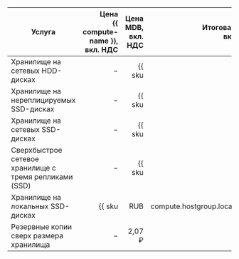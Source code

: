 | Услуга                                  | Цена<br/>{{ compute-name }},<br>вкл. НДС                 | Цена MDB,<br>вкл. НДС                                                  | Итоговая цена,<br>вкл. НДС                                             |
|-----------------------------------------|---------------------------------------------------------:|-----------------------------------------------------------------------:|-----------------------------------------------------------------------:|
| Хранилище на сетевых HDD-дисках         | −                                                        | {{ sku|RUB|mdb.cluster.network-hdd.mysql|month|string }}               | {{ sku|RUB|mdb.cluster.network-hdd.mysql|month|string }}               |
| Хранилище на нереплицируемых SSD-дисках | −                                                        | {{ sku|RUB|mdb.cluster.network-ssd-nonreplicated.mysql|month|string }} | {{ sku|RUB|mdb.cluster.network-ssd-nonreplicated.mysql|month|string }} |
| Хранилище на сетевых SSD-дисках         | −                                                        | {{ sku|RUB|mdb.cluster.network-nvme.mysql|month|string }}              | {{ sku|RUB|mdb.cluster.network-nvme.mysql|month|string }}              |
| Сверхбыстрое сетевое хранилище с тремя репликами (SSD) | − | {{ sku|RUB|mdb.cluster.network-ssd-io-m3.mysql|month|string }} | {{ sku|RUB|mdb.cluster.network-ssd-io-m3.mysql|month|string }} |
| Хранилище на локальных SSD-дисках       | {{ sku|RUB|compute.hostgroup.localssd.v1|month|string }} | {{ sku|RUB|mdb.cluster.local-nvme.mysql.dedicated|month|string }}      | {{ sku|RUB|mdb.cluster.local-nvme.mysql|month|string }}                |
| Резервные копии сверх размера хранилища | −                                                        | 2,07 ₽                                                                 | 2,07 ₽                                                                 |
